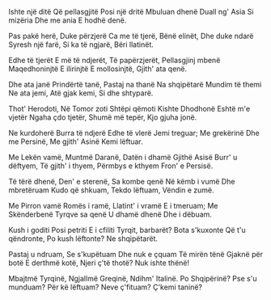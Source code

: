 Ishte një ditë
Që pellasgjitë
Posi një dritë
Mbuluan dhenë
Duall ng' Asia
Si mizëria
Dhe me ania
E hodhë denë.

Pas pakë herë,
Duke përzjerë
Ca me të tjerë,
Bënë elinët,
Dhe duke ndarë
Syresh një farë,
Si ka të ngjarë,
Bëri llatinët.

Edhe të tjerët
E më të ndjerët,
Të papërzjerët,
Pellasgjinj mbenë
Maqedhoninjtë
E ilirinjtë
E mollosinjtë,
Gjith' ata qenë.

Dhe ata janë
Prindërtë tanë,
Pastaj na thanë
Na shqipëtarë
Mundim të themi
Ne ata jemi,
Atë gjak kemi,
Si dhe shtyparë.

Thot' Herodoti,
Në Tomor zoti
Shtëpi qëmoti
Kishte Dhodhonë
Eshtë m'e vjetër
Ngaha çdo tjetër,
Shumë më tepër,
Kjo gjuha jonë.

Ne kurdoherë
Burra të ndjerë
Edhe të vlerë
Jemi treguar;
Me grekërinë
Dhe me Persinë,
Me gjith' Asinë
Kemi lëftuar.

Me Lekën vamë,
Muntmë Daranë,
Datën i dhamë
Gjithë Asisë
Burr' u dëftyem,
Të gjith' i thyem,
Përmbys e kthyem
Fron' e Persisë.

Të tërë dhenë,
Den' e sterenë,
Sa kombe qenë
Në këmb i vumë
Dhe mbretëruam
Kudo që shkuam,
Tekdo lëftuam,
Vëndin e zumë.

Me Pirron vamë
Romës i ramë,
Llatint' i vramë
E i tmeruam;
Me Skënderbenë
Tyrqve sa qenë
U dhamë dhenë
Dhe i dëbuam.

Kush i goditi
Posi petriti
E i cfiliti
Tyrqit, barbarët?
Bota s'kuxonte
Që t'u qëndronte,
Po kush lëftonte?
Ne shqipëtarët.

Pastaj u ndruam,
Se s'kupëtuam
Dhe nuk e çquam
Të mirën tënë
Gjaknë për botë
E derthmë kotë,
Njeri ç'të thotë?
Nuk ishte thënë!

Mbajtmë Tyrqinë,
Ngjallmë Greqinë,
Ndihm' Italinë.
Po Shqipërinë?
Pse s'u munduam?
Për kë lëftuam?
Neve ç'fituam?
Ç'kemi taninë?